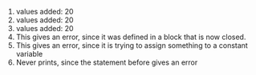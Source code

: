 1. values added: 20
2. values added: 20
3. values added: 20
4. This gives an error, since it was defined in a block that is now closed.
5. This gives an error, since it is trying to assign something to a constant variable
6. Never prints, since the statement before gives an error
